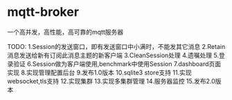 # mqtt-broker
一个高并发，高性能，高可靠的mqtt服务器

TODO:
1.Session的发送窗口，即有发送窗口中小满时，不能发其它消息
2.Retain消息发送给新有订阅此消息主题的新客户端
3.CleanSession处理
4.遗嘱处理
5.登录验证
6.Session做为客户端使用,benchmark中使用Session
7.dashboard页面实现
8.实现管理配置后台
9.发布1.0版本
10.sqlite3 store支持
11.实现websocket,tls支持
12.实现集群
13.实现多集群管理
14.服务器监控
15.发布2.0版本

